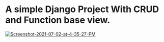 # A simple Django Project With CRUD and Function base view.

<a href="https://ibb.co/TMVmhj1"><img src="https://i.ibb.co/23DgKVS/Screenshot-2021-07-02-at-4-35-27-PM.png" alt="Screenshot-2021-07-02-at-4-35-27-PM" border="0"></a>
